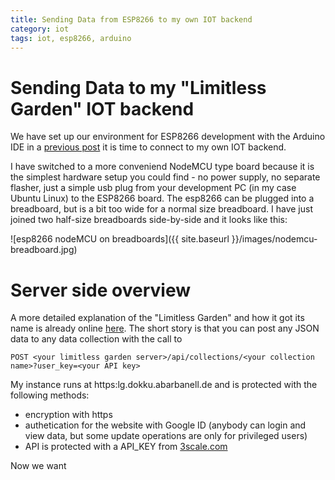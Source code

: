```yaml
---
title: Sending Data from ESP8266 to my own IOT backend
category: iot
tags: iot, esp8266, arduino
---
```


# Sending Data to my "Limitless Garden" IOT backend	

We have set up our environment for ESP8266 development with the
Arduino IDE in a [previous
post](http://blog.abarbanell.de/arduino-esp8266/iot/setup/) it is
time to connect to my own IOT backend.

I have switched to a more conveniend NodeMCU type board because it is
the simplest hardware setup you could find - no power supply, no separate 
flasher, just a simple usb plug from your development PC (in my case Ubuntu
Linux) to the ESP8266 board. The esp8266 can be plugged into a breadboard, 
but is a bit too wide for a normal size breadboard. I have just joined 
two half-size breadboards side-by-side and it looks like this: 

![esp8266 nodeMCU on breadboards]({{ site.baseurl }}/images/nodemcu-breadboard.jpg)

# Server side overview
A more detailed explanation of the "Limitless Garden" and how it
got its name is already online
[here](http://blog.abarbanell.de/raspberry/2015/12/30/monitoring-iot-backend).
The short story is that you can post any JSON data to any data collection with 
the call to 

```
POST <your limitless garden server>/api/collections/<your collection name>?user_key=<your API key>
```

My instance runs at https:lg.dokku.abarbanell.de and is protected with the 
following methods:

- encryption with https
- authetication for the website with Google ID (anybody can login and view data, 
but some update operations are only for privileged users)
- API is protected with a API_KEY from [3scale.com](www.3scale.com)

Now we want 



